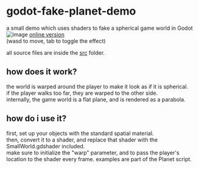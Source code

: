 # godot-fake-planet-demo
a small demo which uses shaders to fake a spherical game world in Godot
![image](https://user-images.githubusercontent.com/82258270/202103141-9f8687b0-35bd-4ad9-8cdb-a2653f1105a4.png)
[online version](https://moth.monster/randomfiles/smallworld/)  
(wasd to move, tab to toggle the effect)

all source files are inside the [src](src) folder.

## how does it work?

the world is warped around the player to make it look as if it is spherical.  
if the player walks too far, they are warped to the other side.  
internally, the game world is a flat plane, and is rendered as a parabola.

## how do i use it?

first, set up your objects with the standard spatial material.  
then, convert it to a shader, and replace that shader with the SmallWorld.gdshader included.  
make sure to initialize the "warp" parameter, and to pass the player's location to the shader every frame. examples are part of the Planet script.
